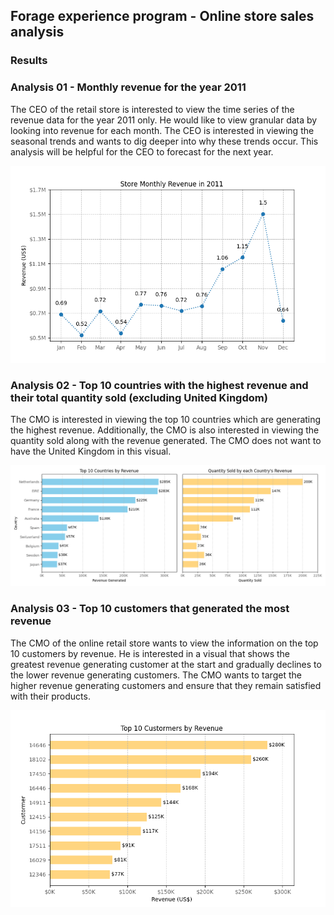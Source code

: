 ## Forage experience program - Online store sales analysis

### Results

### Analysis 01 - Monthly revenue for the year 2011
The CEO of the retail store is interested to view the time series of the revenue data for the year 2011 only. He would like to view granular data by looking into revenue for each month. The CEO is interested in viewing the seasonal trends and wants to dig deeper into why these trends occur. This analysis will be helpful for the CEO to forecast for the next year.

![Monthly revenue for 2011](./business_views/monthly_revenue_for_2011/monthly_revenue_for_2011.png)

### Analysis 02 - Top 10 countries with the highest revenue and their total quantity sold (excluding United Kingdom)
The CMO is interested in viewing the top 10 countries which are generating the highest revenue. Additionally, the CMO is also interested in viewing the quantity sold along with the revenue generated. The CMO does not want to have the United Kingdom in this visual.

![Top 10 Countries by Revenue](./business_views/top_10_countries_with_the_highest_revenue_and_their_total_quantity_sold/top_10_countries_with_the_highest_revenue_and_their_total_quantity_sold.png)

### Analysis 03 - Top 10 customers that generated the most revenue
The CMO of the online retail store wants to view the information on the top 10 customers by revenue. He is interested in a visual that shows the greatest revenue generating customer at the start and gradually declines to the lower revenue generating customers. The CMO wants to target the higher revenue generating customers and ensure that they remain satisfied with their products.

![Descrição da Imagem](./business_views/top_10_customers_who_generated_the_most_revenue/top_10_customers_who_generated_the_most_revenue.png)
